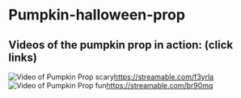 # Pumpkin-halloween-prop

## Videos of the pumpkin prop in action: (click links)
![Video of Pumpkin Prop scary](https://i.ibb.co/7WfGZJL/Image-from-i-OS-1.jpg)https://streamable.com/f3yrla
![Video of Pumpkin Prop fun](https://i.ibb.co/TMn3yN4/IMG-4320.jpg)https://streamable.com/br90mq

